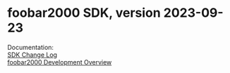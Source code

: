 # foobar2000 SDK, version 2023-09-23

Documentation:\
[SDK Change Log](https://wiki.hydrogenaud.io/index.php?title=Foobar2000:Development:SDK_Change_Log)\
[foobar2000 Development Overview](https://wiki.hydrogenaud.io/index.php?title=Foobar2000:Development:Overview)
